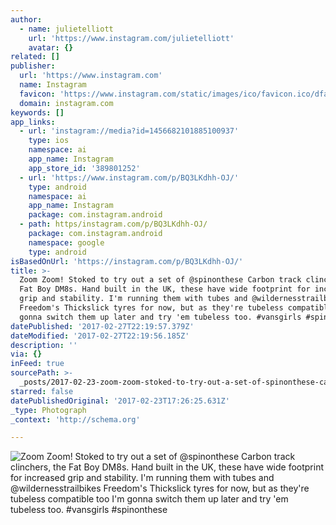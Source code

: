 ```yaml
---
author:
  - name: julietelliott
    url: 'https://www.instagram.com/julietelliott'
    avatar: {}
related: []
publisher:
  url: 'https://www.instagram.com'
  name: Instagram
  favicon: 'https://www.instagram.com/static/images/ico/favicon.ico/dfa85bb1fd63.ico'
  domain: instagram.com
keywords: []
app_links:
  - url: 'instagram://media?id=1456682101885100937'
    type: ios
    namespace: ai
    app_name: Instagram
    app_store_id: '389801252'
  - url: 'https://www.instagram.com/p/BQ3LKdhh-OJ/'
    type: android
    namespace: ai
    app_name: Instagram
    package: com.instagram.android
  - path: https/instagram.com/p/BQ3LKdhh-OJ/
    package: com.instagram.android
    namespace: google
    type: android
isBasedOnUrl: 'https://instagram.com/p/BQ3LKdhh-OJ/'
title: >-
  Zoom Zoom! Stoked to try out a set of @spinonthese Carbon track clinchers, the
  Fat Boy DM8s. Hand built in the UK, these have wide footprint for increased
  grip and stability. I'm running them with tubes and @wildernesstrailbikes
  Freedom's Thickslick tyres for now, but as they're tubeless compatible too I'm
  gonna switch them up later and try 'em tubeless too. #vansgirls #spinonthese
datePublished: '2017-02-27T22:19:57.379Z'
dateModified: '2017-02-27T22:19:56.185Z'
description: ''
via: {}
inFeed: true
sourcePath: >-
  _posts/2017-02-23-zoom-zoom-stoked-to-try-out-a-set-of-spinonthese-carbon-tr.md
starred: false
datePublishedOriginal: '2017-02-23T17:26:25.631Z'
_type: Photograph
_context: 'http://schema.org'

---
```

![Zoom Zoom! Stoked to try out a set of @spinonthese Carbon track clinchers, the Fat Boy DM8s. Hand built in the UK, these have wide footprint for increased grip and stability. I'm running them with tubes and @wildernesstrailbikes Freedom's Thickslick tyres for now, but as they're tubeless compatible too I'm gonna switch them up later and try 'em tubeless too. #vansgirls #spinonthese](https://scontent.cdninstagram.com/t51.2885-15/s640x640/sh0.08/e35/16788489_1856085414648193_7444260664316526592_n.jpg)